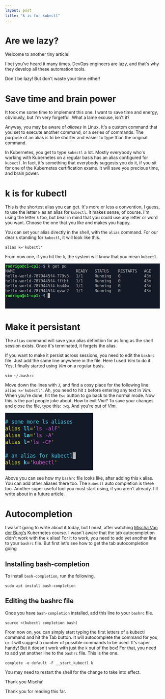 ```yaml
---
layout: post
title: "k is for kubectl"
---
```

# Are we lazy?

Welcome to another tiny article!

I bet you've heard it many times. DevOps engineers are lazy, and that's why they develop all these automation tools.

Don't be lazy! But don't waste your time either!

# Save time and brain power

It took me some time to implement this one. I want to save time and energy, obviously, but I'm very forgetful. What a lame excuse, isn't it?

Anyway, you may be aware of *aliases* in Linux. It's a custom command that you set to execute another command, or a series of commands. The purpose of an alias is to be shorter and easier to type than the original command.

In Kubernetes, you get to type `kubectl` a lot. Mostly everybody who's working with Kubernetes on a regular basis has an alias configured for `kubectl`. In fact, it's something that everybody suggests you do it, if you sit for one of the Kubernetes certification exams. It will save you precious time, and brain power.

# k is for kubectl

This is the shortest alias you can get. It's more or less a convention, I guess, to use the letter `k` as an alias for `kubectl`. It makes sense, of course. I'm using the letter `k` too, but bear in mind that you could use any letter or word you want. Choose the one that you like and makes you happy.

You can set your alias directly in the shell, with the `alias` command. For our dear `k` standing for `kubectl`, it will look like this.

`alias k='kubectl'`

From now one, if you hit the `k`, the system will know that you mean `kubectl`.

![k get po](../assets/images/kgetpo.png)

# Make it persistant

The `alias` command will save your alias definition for as long as the shell session exists. Once it's terminated, it forgets the alias.

If you want to make it persist across sessions, you need to edit the `bashrc` file. Just add the same line anywhere in the file. Here I used *Vim* to do it. Yes, I finally started using *Vim* on a regular basis.

`vim ~/.bashrc`

Move down the lines with `J`, and find a cosy place for the following line: `alias k='kubectl'`. Ah, you need to hit `I` before entering any text in *Vim*. When you're done, hit the `Esc` button to go back to the normal mode. Now this is the part people joke about. How to exit *Vim*? To save your changes and close the file, type this: `:wq`. And you're out of *Vim*.

![bashrc](../assets/images/bashrc.png)

Above you can see how my `bashrc` file looks like, after adding this `k` alias. You can add other aliases there too. The `kubectl` auto completion is there too. Another super useful tool you must start using, if you aren't already. I'll write about in a future article.

# Autocompletion

I wasn't going to write about it today, but I must, after watching [Mischa Van der Burg's](https://mischavandenburg.substack.com/) Kubernetes course. I wasn't aware that the tab autocompletion didn't work with the `k` alias! For it to work, you need to add yet another line to your `bashrc` file. But first let's see how to get the tab autocompletion going

## Installing bash-completion

To install `bash-completion`, run the following.

`sudo apt install bash-completion`

## Editing the bashrc file

Once you have `bash-completion` installed, add this line to your `bashrc` file.

`source <(kubectl completion bash)`

From now on, you can simply start typing the first letters of a kubectl command and hit the Tab button. It will autocomplete the command for you, or it will suggest a number of possible commands to be used. It's super handy! But it doesn't work with just the `k` out of the box! For that, you need to add yet another line to the `bashrc` file. This is the one.

`complete -o default -F __start_kubectl k`

You may need to restart the shell for the change to take into effect.

Thank you Mischa!

Thank you for reading this far.

